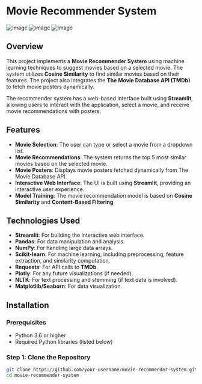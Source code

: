 # Movie Recommender System

![image](https://github.com/user-attachments/assets/f9689f02-b8e1-4f2f-aa76-8cd03c020b29)
![image](https://github.com/user-attachments/assets/f65ac355-77a9-4ce6-b27c-a0ab7ebdc348)
![image](https://github.com/user-attachments/assets/cd8b53db-2e1e-43d1-91fd-da0a6745ea04)

## Overview

This project implements a **Movie Recommender System** using machine learning techniques to suggest movies based on a selected movie. The system utilizes **Cosine Similarity** to find similar movies based on their features. The project also integrates the **The Movie Database API (TMDb)** to fetch movie posters dynamically.

The recommender system has a web-based interface built using **Streamlit**, allowing users to interact with the application, select a movie, and receive movie recommendations with posters.

## Features

- **Movie Selection**: The user can type or select a movie from a dropdown list.
- **Movie Recommendations**: The system returns the top 5 most similar movies based on the selected movie.
- **Movie Posters**: Displays movie posters fetched dynamically from The Movie Database API.
- **Interactive Web Interface**: The UI is built using **Streamlit**, providing an interactive user experience.
- **Model Training**: The movie recommendation model is based on **Cosine Similarity** and **Content-Based Filtering**.

## Technologies Used

- **Streamlit**: For building the interactive web interface.
- **Pandas**: For data manipulation and analysis.
- **NumPy**: For handling large data arrays.
- **Scikit-learn**: For machine learning, including preprocessing, feature extraction, and similarity computation.
- **Requests**: For API calls to **TMDb**.
- **Plotly**: For any future visualizations (if needed).
- **NLTK**: For text processing and stemming (if text data is involved).
- **Matplotlib/Seaborn**: For data visualization.

## Installation

### Prerequisites

- Python 3.6 or higher
- Required Python libraries (listed below)

### Step 1: Clone the Repository
```bash
git clone https://github.com/your-username/movie-recommender-system.git
cd movie-recommender-system

